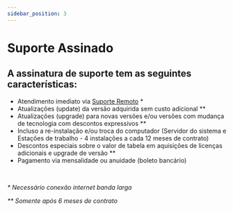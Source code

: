 ```yaml
---
sidebar_position: 3
---
```


# Suporte Assinado

## A assinatura de suporte tem as seguintes características:

-   Atendimento imediato via [Suporte
    Remoto](https://www.laudoimagem.com.br/suporte-remoto) \*
-   Atualizações (update) da versão adquirida sem custo adicional \*\*
-   Atualizações (upgrade) para novas versões e/ou versões com mudança
    de tecnologia com descontos expressivos \*\*
-   Incluso a re-instalação e/ou troca do computador (Servidor do
    sistema e Estações de trabalho - 4 instalações a cada 12 meses de contrato)
-   Descontos especiais sobre o valor de tabela em aquisições de
    licenças adicionais e upgrade de versão \*\*
-   Pagamento via mensalidade ou anuidade (boleto bancário)

<br />

*\* Necessário conexão internet banda larga*

*\*\* Somente após 6 meses de contrato*